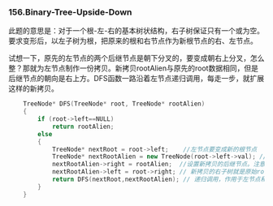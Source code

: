 ### 156.Binary-Tree-Upside-Down

此题的意思是：对于一个根-左-右的基本树状结构，右子树保证只有一个或为空。要求变形后，以左子树为根，把原来的根和右节点作为新根节点的右、左节点。

试想一下，原先的左节点的两个后继节点是朝下分叉的，要变成朝右上分叉，怎么整？那就为左节点制作一份拷贝。新拷贝rootAlien与原先的root数据相同，但是后继节点的朝向是右上方。DFS函数一路沿着左节点递归调用，每走一步，就扩展这样的新拷贝。
```cpp
    TreeNode* DFS(TreeNode* root, TreeNode* rootAlien)
    {
        if (root->left==NULL) 
            return rootAlien;
        else
        {
            TreeNode* nextRoot = root->left;    //左节点要变成新的根节点
            TreeNode* nextRootAlien = new TreeNode(root->left->val); //为新的根节点制作一份拷贝
            nextRootAlien->right = rootAlien;  //设置新拷贝的后继节点。注意，新拷贝的右子树就是之前的rootAlien
            nextRootAlien->left = root->right; // 新拷贝的右子树就是原始root的右节点
            return DFS(nextRoot,nextRootAlien); // 递归调用，作用于左节点和左节点的新拷贝
        }        
    }
```    
